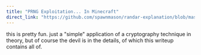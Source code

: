 ```yaml
---
title: "PRNG Exploitation... In Minecraft"
direct_link: "https://github.com/spawnmason/randar-explanation/blob/master/README.md"
---
```


this is pretty fun. just a "simple" application of a cryptography technique in theory, but of course the devil is in the details, of which this writeup contains all of.